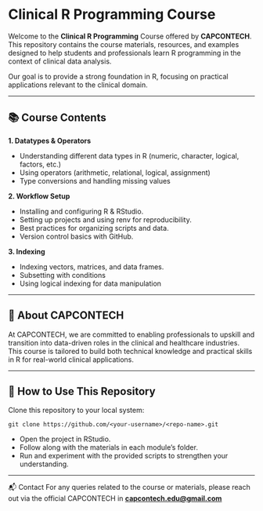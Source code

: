 # Clinical R Programming Course

Welcome to the **Clinical R Programming** Course offered by **CAPCONTECH**.
This repository contains the course materials, resources, and examples designed to help students and professionals learn R programming in the context of clinical data analysis.

Our goal is to provide a strong foundation in R, focusing on practical applications relevant to the clinical domain.

----------
## 📚 Course Contents

**1. Datatypes & Operators**

- Understanding different data types in R (numeric, character, logical, factors, etc.)
- Using operators (arithmetic, relational, logical, assignment)
- Type conversions and handling missing values

**2. Workflow Setup**

- Installing and configuring R & RStudio.
- Setting up projects and using renv for reproducibility.
- Best practices for organizing scripts and data.
- Version control basics with GitHub.

**3. Indexing**

- Indexing vectors, matrices, and data frames.
- Subsetting with conditions
- Using logical indexing for data manipulation

--------
## 🏢 About CAPCONTECH

At CAPCONTECH, we are committed to enabling professionals to upskill and transition into data-driven roles in the clinical and healthcare industries. This course is tailored to build both technical knowledge and practical skills in R for real-world clinical applications.

----------
## 🚀 How to Use This Repository

Clone this repository to your local system:

`git clone https://github.com/<your-username>/<repo-name>.git`

- Open the project in RStudio.
- Follow along with the materials in each module’s folder.
- Run and experiment with the provided scripts to strengthen your understanding.

----------
📬 Contact
For any queries related to the course or materials, please reach out via the official CAPCONTECH in **capcontech.edu@gmail.com**
